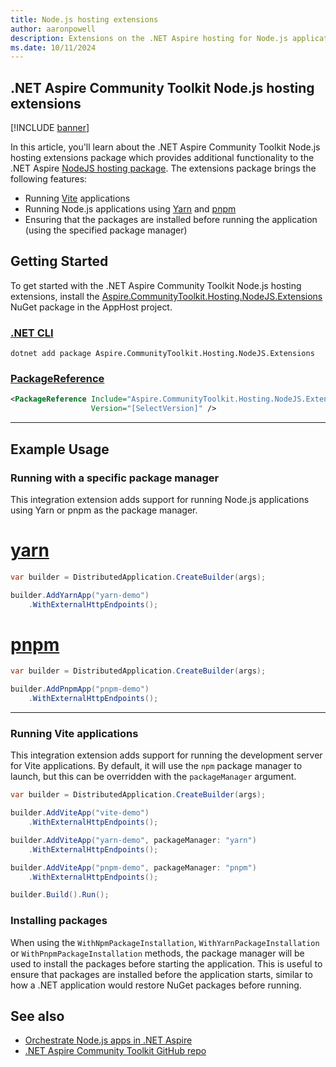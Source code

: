 ```yaml
---
title: Node.js hosting extensions
author: aaronpowell
description: Extensions on the .NET Aspire hosting for Node.js applications to support alternative package managers.
ms.date: 10/11/2024
---
```


## .NET Aspire Community Toolkit Node.js hosting extensions

[!INCLUDE [banner](includes/banner.md)]

In this article, you'll learn about the .NET Aspire Community Toolkit Node.js hosting extensions package which provides additional functionality to the .NET Aspire [NodeJS hosting package](https://nuget.org/packages/Aspire.Hosting.NodeJS). The extensions package brings the following features:

- Running [Vite](https://vitejs.dev/) applications
- Running Node.js applications using [Yarn](https://yarnpkg.com/) and [pnpm](https://pnpm.io/)
- Ensuring that the packages are installed before running the application (using the specified package manager)

## Getting Started

To get started with the .NET Aspire Community Toolkit Node.js hosting extensions, install the [Aspire.CommunityToolkit.Hosting.NodeJS.Extensions](https://www.nuget.org/packages/Aspire.CommunityToolkit.Hosting.NodeJS.Extensions) NuGet package in the AppHost project.

### [.NET CLI](#tab/dotnet-cli)

```dotnetcli
dotnet add package Aspire.CommunityToolkit.Hosting.NodeJS.Extensions
```

### [PackageReference](#tab/package-reference)

```xml
<PackageReference Include="Aspire.CommunityToolkit.Hosting.NodeJS.Extensions"
                  Version="[SelectVersion]" />
```

---

## Example Usage

### Running with a specific package manager

This integration extension adds support for running Node.js applications using Yarn or pnpm as the package manager.

# [yarn](#tab/yarn)

```csharp
var builder = DistributedApplication.CreateBuilder(args);

builder.AddYarnApp("yarn-demo")
    .WithExternalHttpEndpoints();
```

# [pnpm](#tab/pnpm)

```csharp
var builder = DistributedApplication.CreateBuilder(args);

builder.AddPnpmApp("pnpm-demo")
    .WithExternalHttpEndpoints();
```

---

### Running Vite applications

This integration extension adds support for running the development server for Vite applications. By default, it will use the `npm` package manager to launch, but this can be overridden with the `packageManager` argument.

```csharp
var builder = DistributedApplication.CreateBuilder(args);

builder.AddViteApp("vite-demo")
    .WithExternalHttpEndpoints();

builder.AddViteApp("yarn-demo", packageManager: "yarn")
    .WithExternalHttpEndpoints();

builder.AddViteApp("pnpm-demo", packageManager: "pnpm")
    .WithExternalHttpEndpoints();

builder.Build().Run();
```

### Installing packages

When using the `WithNpmPackageInstallation`, `WithYarnPackageInstallation` or `WithPnpmPackageInstallation` methods, the package manager will be used to install the packages before starting the application. This is useful to ensure that packages are installed before the application starts, similar to how a .NET application would restore NuGet packages before running.

## See also

- [Orchestrate Node.js apps in .NET Aspire](../get-started/build-aspire-apps-with-nodejs.md)
- [.NET Aspire Community Toolkit GitHub repo](https://github.com/CommunityToolkit/Aspire)

